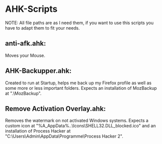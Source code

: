 # AHK-Scripts
NOTE: All file paths are as I need them, if you want to use this scripts you have to adapt them to fit your needs.

## anti-afk.ahk: 
Moves your Mouse.

## AHK-Backupper.ahk:
Created to run at Startup, helps me back up my Firefox profile as well as some more or less important folders.
Expects an installation of MozBackup at ".\MozBackup\".

## Remove Activation Overlay.ahk:
Removes the watermark on not activated Windows systems.
Expects a custom icon at "%A_AppData%\..\Icons\SHELL32.DLL_blocked.ico" and an installation of Process Hacker at "C:\Users\Admin\AppData\Programme\Process Hacker 2\".
